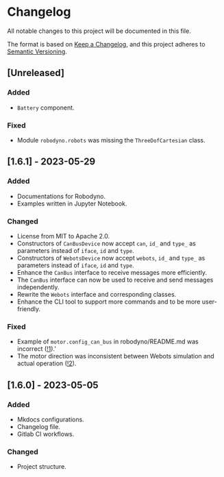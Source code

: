 # Changelog

All notable changes to this project will be documented in this file.

The format is based on [Keep a Changelog](https://keepachangelog.com/en/1.0.0/),
and this project adheres to [Semantic Versioning](https://semver.org/spec/v2.0.0.html).

## [Unreleased]

### Added
- `Battery` component.

### Fixed
- Module `robodyno.robots` was missing the `ThreeDofCartesian` class.

## [1.6.1] - 2023-05-29

### Added

- Documentations for Robodyno.
- Examples written in Jupyter Notebook.

### Changed

- License from MIT to Apache 2.0.
- Constructors of `CanBusDevice` now accept `can`, `id_` and `type_` as parameters instead of `iface`, `id` and `type`.
- Constructors of `WebotsDevice` now accept `webots`, `id_` and `type_` as parameters instead of `iface`, `id` and `type`.
- Enhance the `CanBus` interface to receive messages more efficiently.
- The `CanBus` interface can now be used to receive and send messages independently.
- Rewrite the `Webots` interface and corresponding classes.
- Enhance the CLI tool to support more commands and to be more user-friendly.

### Fixed

- Example of `motor.config_can_bus` in robodyno/README.md was incorrect ([!1](http://101.42.250.169:8081/robodyno/robodyno/-/merge_requests/1)).'
- The motor direction was inconsistent between Webots simulation and actual operation ([!2](http://101.42.250.169:8081/robodyno/robodyno/-/merge_requests/2)).

## [1.6.0] - 2023-05-05

### Added

- Mkdocs configurations.
- Changelog file.
- Gitlab CI workflows.

### Changed

- Project structure.
